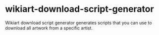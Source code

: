 # wikiart-download-script-generator
Wikiart download script generator generates scripts that you can use to download all artwork from a specific artist.
